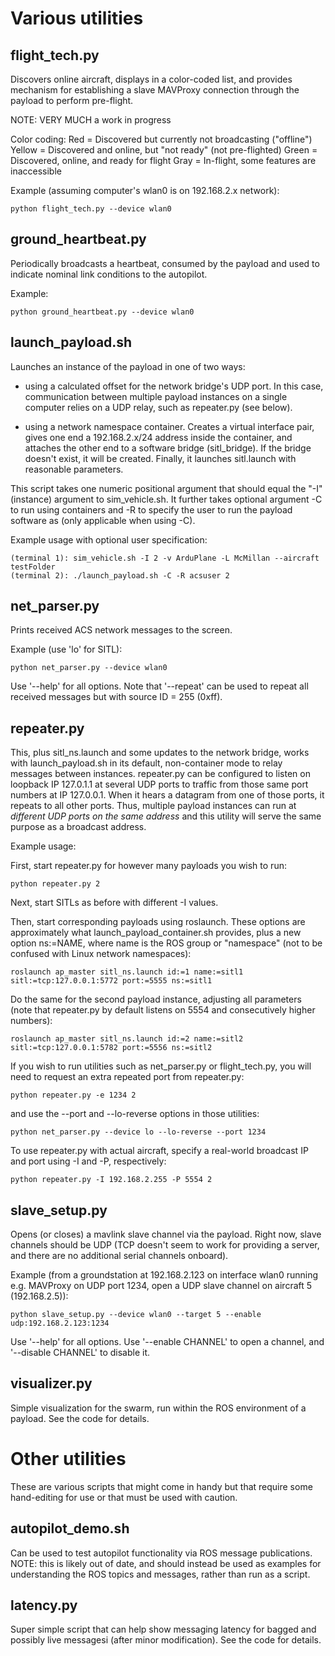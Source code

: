 # Various utilities

## flight\_tech.py

Discovers online aircraft, displays in a color-coded list, and provides mechanism for establishing a slave MAVProxy connection through the payload to perform pre-flight.

NOTE: VERY MUCH a work in progress

Color coding:
Red = Discovered but currently not broadcasting ("offline")
Yellow = Discovered and online, but "not ready" (not pre-flighted)
Green = Discovered, online, and ready for flight
Gray = In-flight, some features are inaccessible

Example (assuming computer's wlan0 is on 192.168.2.x network):

	python flight_tech.py --device wlan0

## ground\_heartbeat.py

Periodically broadcasts a heartbeat, consumed by the payload and used to indicate nominal link conditions to the autopilot.

Example:

	python ground_heartbeat.py --device wlan0

## launch\_payload.sh

Launches an instance of the payload in one of two ways:

* using a calculated offset for the network bridge's UDP port. In this case, communication between multiple payload instances on a single computer relies on a UDP relay, such as repeater.py (see below).

* using a network namespace container. Creates a virtual interface pair, gives one end a 192.168.2.x/24 address inside the container, and attaches the other end to a software bridge (sitl\_bridge). If the bridge doesn't exist, it will be created. Finally, it launches sitl.launch with reasonable parameters.

This script takes one numeric positional argument that should equal the "-I" (instance) argument to sim\_vehicle.sh. It further takes optional argument -C to run using containers and -R to specify the user to run the payload software as (only applicable when using -C).

Example usage with optional user specification:

	(terminal 1): sim_vehicle.sh -I 2 -v ArduPlane -L McMillan --aircraft testFolder
	(terminal 2): ./launch_payload.sh -C -R acsuser 2

## net\_parser.py

Prints received ACS network messages to the screen.

Example (use 'lo' for SITL):

	python net_parser.py --device wlan0

Use '--help' for all options. Note that '--repeat' can be used to repeat all received messages but with source ID = 255 (0xff).

## repeater.py

This, plus sitl\_ns.launch and some updates to the network bridge, works with launch\_payload.sh in its default, non-container mode to relay messages between instances. repeater.py can be configured to listen on loopback IP 127.0.1.1 at several UDP ports to traffic from those same port numbers at IP 127.0.0.1. When it hears a datagram from one of those ports, it repeats to all other ports. Thus, multiple payload instances can run at _different UDP ports on the same address_ and this utility will serve the same purpose as a broadcast address.

Example usage:

First, start repeater.py for however many payloads you wish to run:

	python repeater.py 2

Next, start SITLs as before with different -I values.

Then, start corresponding payloads using roslaunch. These options are approximately what launch\_payload\_container.sh provides, plus a new option ns:=NAME, where name is the ROS group or "namespace" (not to be confused with Linux network namespaces):

	roslaunch ap_master sitl_ns.launch id:=1 name:=sitl1 sitl:=tcp:127.0.0.1:5772 port:=5555 ns:=sitl1

Do the same for the second payload instance, adjusting all parameters (note that repeater.py by default listens on 5554 and consecutively higher numbers):

	roslaunch ap_master sitl_ns.launch id:=2 name:=sitl2 sitl:=tcp:127.0.0.1:5782 port:=5556 ns:=sitl2

If you wish to run utilities such as net\_parser.py or flight\_tech.py, you will need to request an extra repeated port from repeater.py:

	python repeater.py -e 1234 2

and use the --port and --lo-reverse options in those utilities:

	python net_parser.py --device lo --lo-reverse --port 1234

To use repeater.py with actual aircraft, specify a real-world broadcast IP and port using -I and -P, respectively:

	python repeater.py -I 192.168.2.255 -P 5554 2

## slave\_setup.py

Opens (or closes) a mavlink slave channel via the payload. Right now, slave channels should be UDP (TCP doesn't seem to work for providing a server, and there are no additional serial channels onboard).

Example (from a groundstation at 192.168.2.123 on interface wlan0 running e.g. MAVProxy on UDP port 1234, open a UDP slave channel on aircraft 5 (192.168.2.5)):

	python slave_setup.py --device wlan0 --target 5 --enable udp:192.168.2.123:1234

Use '--help' for all options. Use '--enable CHANNEL' to open a channel, and '--disable CHANNEL' to disable it.

## visualizer.py

Simple visualization for the swarm, run within the ROS environment of a payload. See the code for details.

# Other utilities

These are various scripts that might come in handy but that require some hand-editing for use or that must be used with caution.

## autopilot\_demo.sh

Can be used to test autopilot functionality via ROS message publications. NOTE: this is likely out of date, and should instead be used as examples for understanding the ROS topics and messages, rather than run as a script.

## latency.py

Super simple script that can help show messaging latency for bagged and possibly live messagesi (after minor modification). See the code for details.

